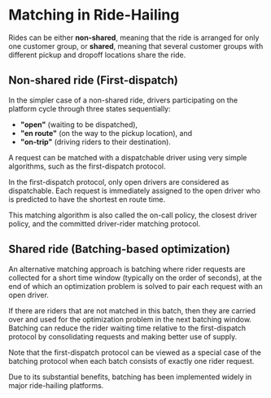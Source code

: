 # Matching in Ride-Hailing
Rides can be either **non-shared**, meaning that the ride is arranged for only one customer group, or **shared**, meaning that several customer groups with different pickup and dropoff locations share the ride.

## Non-shared ride (First-dispatch)
In the simpler case of a non-shared ride, drivers participating on the platform cycle through three states sequentially:
- **"open"** (waiting to be dispatched),
- **"en route"** (on the way to the pickup location), and
- **"on-trip"** (driving riders to their destination).

A request can be matched with a dispatchable driver using very simple algorithms, such as the first-dispatch protocol. 

In the first-dispatch protocol, only open drivers are considered as dispatchable. Each request is immediately assigned to the open driver who is predicted to have the shortest en route time. 

This matching algorithm is also called the on-call policy, the closest driver policy, and the committed driver-rider matching protocol.

## Shared ride (Batching-based optimization)
An alternative matching approach is batching where rider requests are collected for a short time window (typically on the order of seconds), at the end of which an optimization problem is solved to pair each request with an open driver.

If there are riders that are not matched in this batch, then they are carried over and used for the optimization problem in the next batching window. Batching can reduce the rider waiting time relative to the first-dispatch protocol by consolidating requests and making better use of supply.

Note that the first-dispatch protocol can be viewed as a special case of the batching protocol when each batch consists of exactly one rider request.

Due to its substantial benefits, batching has been implemented widely in major ride-hailing platforms.
